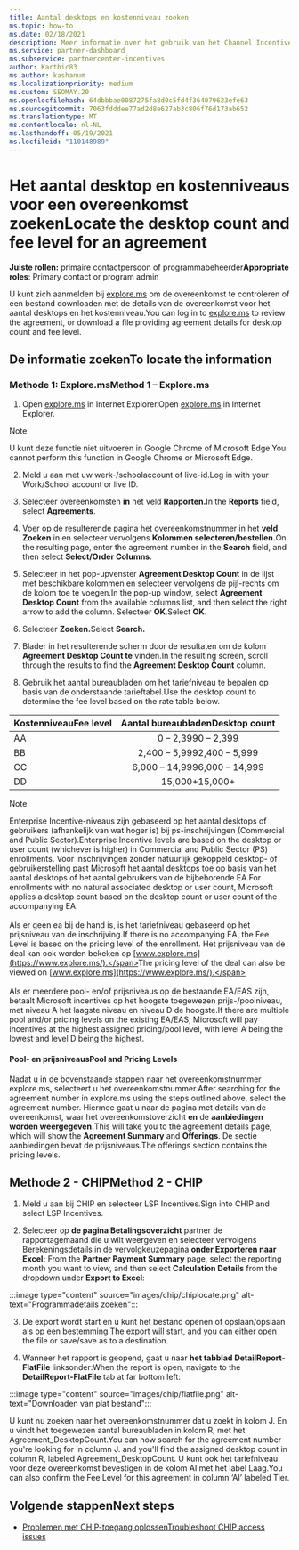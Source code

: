 ```yaml
---
title: Aantal desktops en kostenniveau zoeken
ms.topic: how-to
ms.date: 02/18/2021
description: Meer informatie over het gebruik van het Channel Incentives Platform (CHIP) om informatie over het aantal desktops en het kostenniveau voor een overeenkomst te vinden.
ms.service: partner-dashboard
ms.subservice: partnercenter-incentives
author: Karthic83
ms.author: kashanum
ms.localizationpriority: medium
ms.custom: SEOMAY.20
ms.openlocfilehash: 64dbbbae0087275fa8d0c5fd4f364079623efe63
ms.sourcegitcommit: 7063fdddee77ad2d8e627ab3c806f76d173ab652
ms.translationtype: MT
ms.contentlocale: nl-NL
ms.lasthandoff: 05/19/2021
ms.locfileid: "110148989"
---
```

# <a name="locate-the-desktop-count-and-fee-level-for-an-agreement"></a><span data-ttu-id="59d7d-103">Het aantal desktop en kostenniveaus voor een overeenkomst zoeken</span><span class="sxs-lookup"><span data-stu-id="59d7d-103">Locate the desktop count and fee level for an agreement</span></span>

<span data-ttu-id="59d7d-104">**Juiste rollen:** primaire contactpersoon of programmabeheerder</span><span class="sxs-lookup"><span data-stu-id="59d7d-104">**Appropriate roles**: Primary contact or program admin</span></span>

<span data-ttu-id="59d7d-105">U kunt zich aanmelden bij [explore.ms](https://www.explore.ms/) om de overeenkomst te controleren of een bestand downloaden met de details van de overeenkomst voor het aantal desktops en het kostenniveau.</span><span class="sxs-lookup"><span data-stu-id="59d7d-105">You can log in to [explore.ms](https://www.explore.ms/) to review the agreement, or download a file providing agreement details for desktop count and fee level.</span></span>

## <a name="to-locate-the-information"></a><span data-ttu-id="59d7d-106">De informatie zoeken</span><span class="sxs-lookup"><span data-stu-id="59d7d-106">To locate the information</span></span>

### <a name="method-1--explorems"></a><span data-ttu-id="59d7d-107">Methode 1: Explore.ms</span><span class="sxs-lookup"><span data-stu-id="59d7d-107">Method 1 – Explore.ms</span></span>

1. <span data-ttu-id="59d7d-108">Open [explore.ms](https://www.explore.ms/) in Internet Explorer.</span><span class="sxs-lookup"><span data-stu-id="59d7d-108">Open [explore.ms](https://www.explore.ms/) in Internet Explorer.</span></span> 

>[!Note]
><span data-ttu-id="59d7d-109">U kunt deze functie niet uitvoeren in Google Chrome of Microsoft Edge.</span><span class="sxs-lookup"><span data-stu-id="59d7d-109">You cannot perform this function in Google Chrome or Microsoft Edge.</span></span>

2. <span data-ttu-id="59d7d-110">Meld u aan met uw werk-/schoolaccount of live-id.</span><span class="sxs-lookup"><span data-stu-id="59d7d-110">Log in with your Work/School account or live ID.</span></span>  

3. <span data-ttu-id="59d7d-111">Selecteer overeenkomsten **in** het veld **Rapporten.**</span><span class="sxs-lookup"><span data-stu-id="59d7d-111">In the **Reports** field, select **Agreements**.</span></span>

4. <span data-ttu-id="59d7d-112">Voer op de resulterende pagina het overeenkomstnummer in het **veld Zoeken** in en selecteer vervolgens **Kolommen selecteren/bestellen.**</span><span class="sxs-lookup"><span data-stu-id="59d7d-112">On the resulting page, enter the agreement number in the **Search** field, and then select **Select/Order Columns**.</span></span>

5. <span data-ttu-id="59d7d-113">Selecteer in het pop-upvenster **Agreement Desktop Count** in de lijst met beschikbare kolommen en selecteer vervolgens de pijl-rechts om de kolom toe te voegen.</span><span class="sxs-lookup"><span data-stu-id="59d7d-113">In the pop-up window, select **Agreement Desktop Count** from the available columns list, and then select the right arrow to add the column.</span></span> <span data-ttu-id="59d7d-114">Selecteer **OK**.</span><span class="sxs-lookup"><span data-stu-id="59d7d-114">Select **OK**.</span></span>

6. <span data-ttu-id="59d7d-115">Selecteer **Zoeken.**</span><span class="sxs-lookup"><span data-stu-id="59d7d-115">Select **Search.**</span></span>

7. <span data-ttu-id="59d7d-116">Blader in het resulterende scherm door de resultaten om de kolom **Agreement Desktop Count te** vinden.</span><span class="sxs-lookup"><span data-stu-id="59d7d-116">In the resulting screen, scroll through the results to find the **Agreement Desktop Count** column.</span></span> 

8. <span data-ttu-id="59d7d-117">Gebruik het aantal bureaubladen om het tariefniveau te bepalen op basis van de onderstaande tarieftabel.</span><span class="sxs-lookup"><span data-stu-id="59d7d-117">Use the desktop count to determine the fee level based on the rate table below.</span></span>  

| <span data-ttu-id="59d7d-118">Kostenniveau</span><span class="sxs-lookup"><span data-stu-id="59d7d-118">Fee level</span></span> | <span data-ttu-id="59d7d-119">Aantal bureaubladen</span><span class="sxs-lookup"><span data-stu-id="59d7d-119">Desktop count</span></span> |
| ------ | :-----------: |
|  <span data-ttu-id="59d7d-120">A</span><span class="sxs-lookup"><span data-stu-id="59d7d-120">A</span></span> | <span data-ttu-id="59d7d-121">0 – 2,399</span><span class="sxs-lookup"><span data-stu-id="59d7d-121">0 – 2,399</span></span>    |
|  <span data-ttu-id="59d7d-122">B</span><span class="sxs-lookup"><span data-stu-id="59d7d-122">B</span></span> | <span data-ttu-id="59d7d-123">2,400 – 5,999</span><span class="sxs-lookup"><span data-stu-id="59d7d-123">2,400 – 5,999</span></span>    |
|  <span data-ttu-id="59d7d-124">C</span><span class="sxs-lookup"><span data-stu-id="59d7d-124">C</span></span> | <span data-ttu-id="59d7d-125">6,000 – 14,999</span><span class="sxs-lookup"><span data-stu-id="59d7d-125">6,000 – 14,999</span></span>    |
|  <span data-ttu-id="59d7d-126">D</span><span class="sxs-lookup"><span data-stu-id="59d7d-126">D</span></span> | <span data-ttu-id="59d7d-127">15,000+</span><span class="sxs-lookup"><span data-stu-id="59d7d-127">15,000+</span></span>   |

>[!NOTE]
><span data-ttu-id="59d7d-128">Enterprise Incentive-niveaus zijn gebaseerd op het aantal desktops of gebruikers (afhankelijk van wat hoger is) bij ps-inschrijvingen (Commercial and Public Sector).</span><span class="sxs-lookup"><span data-stu-id="59d7d-128">Enterprise Incentive levels are based on the desktop or user count (whichever is higher) in Commercial and Public Sector (PS) enrollments.</span></span> <span data-ttu-id="59d7d-129">Voor inschrijvingen zonder natuurlijk gekoppeld desktop- of gebruikerstelling past Microsoft het aantal desktops toe op basis van het aantal desktops of het aantal gebruikers van de bijbehorende EA.</span><span class="sxs-lookup"><span data-stu-id="59d7d-129">For enrollments with no natural associated desktop or user count, Microsoft applies a desktop count based on the desktop count or user count of the accompanying EA.</span></span> <br><br><span data-ttu-id="59d7d-130">Als er geen ea bij de hand is, is het tariefniveau gebaseerd op het prijsniveau van de inschrijving.</span><span class="sxs-lookup"><span data-stu-id="59d7d-130">If there is no accompanying EA, the Fee Level is based on the pricing level of the enrollment.</span></span> <span data-ttu-id="59d7d-131">Het prijsniveau van de deal kan ook worden bekeken op [www.explore.ms](https://www.explore.ms/).</span><span class="sxs-lookup"><span data-stu-id="59d7d-131">The pricing level of the deal can also be viewed on [www.explore.ms](https://www.explore.ms/).</span></span> <br><br><span data-ttu-id="59d7d-132">Als er meerdere pool- en/of prijsniveaus op de bestaande EA/EAS zijn, betaalt Microsoft incentives op het hoogste toegewezen prijs-/poolniveau, met niveau A het laagste niveau en niveau D de hoogste.</span><span class="sxs-lookup"><span data-stu-id="59d7d-132">If there are multiple pool and/or pricing levels on the existing EA/EAS,  Microsoft will pay incentives at the highest assigned pricing/pool level, with level A being the lowest and level D being the highest.</span></span>

#### <a name="pool-and-pricing-levels"></a><span data-ttu-id="59d7d-133">Pool- en prijsniveaus</span><span class="sxs-lookup"><span data-stu-id="59d7d-133">Pool and Pricing Levels</span></span>

<span data-ttu-id="59d7d-134">Nadat u in de bovenstaande stappen naar het overeenkomstnummer explore.ms, selecteert u het overeenkomstnummer.</span><span class="sxs-lookup"><span data-stu-id="59d7d-134">After searching for the agreement number in explore.ms using the steps outlined above, select the agreement number.</span></span> <span data-ttu-id="59d7d-135">Hiermee gaat u naar de pagina met details van de overeenkomst, waar het overeenkomstoverzicht **en** de **aanbiedingen worden weergegeven.**</span><span class="sxs-lookup"><span data-stu-id="59d7d-135">This will take you to the agreement details page, which will show the **Agreement Summary** and **Offerings**.</span></span> <span data-ttu-id="59d7d-136">De sectie aanbiedingen bevat de prijsniveaus.</span><span class="sxs-lookup"><span data-stu-id="59d7d-136">The offerings section contains the pricing levels.</span></span>

## <a name="method-2---chip"></a><span data-ttu-id="59d7d-137">Methode 2 - CHIP</span><span class="sxs-lookup"><span data-stu-id="59d7d-137">Method 2 - CHIP</span></span>

1. <span data-ttu-id="59d7d-138">Meld u aan bij CHIP en selecteer LSP Incentives.</span><span class="sxs-lookup"><span data-stu-id="59d7d-138">Sign into CHIP and select LSP Incentives.</span></span>

2. <span data-ttu-id="59d7d-139">Selecteer op **de pagina Betalingsoverzicht** partner de rapportagemaand die u wilt weergeven en selecteer vervolgens Berekeningsdetails in de vervolgkeuzepagina **onder Exporteren naar Excel:** </span><span class="sxs-lookup"><span data-stu-id="59d7d-139">From the **Partner Payment Summary** page, select the reporting month you want to view, and then select **Calculation Details** from the dropdown under **Export to Excel**:</span></span>

:::image type="content" source="images/chip/chiplocate.png" alt-text="Programmadetails zoeken":::

3. <span data-ttu-id="59d7d-141">De export wordt start en u kunt het bestand openen of opslaan/opslaan als op een bestemming.</span><span class="sxs-lookup"><span data-stu-id="59d7d-141">The export will start, and you can either open the file or save/save as to a destination.</span></span>

4. <span data-ttu-id="59d7d-142">Wanneer het rapport is geopend, gaat u naar **het tabblad DetailReport-FlatFile** linksonder:</span><span class="sxs-lookup"><span data-stu-id="59d7d-142">When the report is open, navigate to the **DetailReport-FlatFile** tab at far bottom left:</span></span>

:::image type="content" source="images/chip/flatfile.png" alt-text="Downloaden van plat bestand":::

<span data-ttu-id="59d7d-144">U kunt nu zoeken naar het overeenkomstnummer dat u zoekt in kolom J. En u vindt het toegewezen aantal bureaubladen in kolom R, met het Agreement_DesktopCount.</span><span class="sxs-lookup"><span data-stu-id="59d7d-144">You can now search for the agreement number you're looking for in column J. and you'll find the assigned desktop count in column R, labeled Agreement_DesktopCount.</span></span> <span data-ttu-id="59d7d-145">U kunt ook het tariefniveau voor deze overeenkomst bevestigen in de kolom AI met het label Laag.</span><span class="sxs-lookup"><span data-stu-id="59d7d-145">You can also confirm the Fee Level for this agreement in column ‘AI’ labeled Tier.</span></span>

## <a name="next-steps"></a><span data-ttu-id="59d7d-146">Volgende stappen</span><span class="sxs-lookup"><span data-stu-id="59d7d-146">Next steps</span></span>

- [<span data-ttu-id="59d7d-147">Problemen met CHIP-toegang oplossen</span><span class="sxs-lookup"><span data-stu-id="59d7d-147">Troubleshoot CHIP access issues</span></span>](chip-access-trouble.md)
